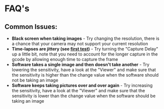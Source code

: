 # FAQ's

## Common Issues:
- **Black screen when taking images** - Try changing the resolution, there is a chance that your camera may not support your current resolution
- **Time-lapses are jittery (see [first test](https://www.youtube.com/watch?v=6sNrJOpd8mA))** - Try turning the "Capture Delay" up a little bit, note that you need to account for the longer capture in the gcode by allowing enough time to capture the frame
- **Software takes a single image and then doesn't take another** - Try lowering the sensitivity, have a look at the "Viewer" and make sure that the sensitivity is higher than the change value when the software should not be taking an image
- **Software keeps taking pictures over and over again** - Try increasing the sensitivity, have a look at the "Viewer" and make sure that the sensitivity is lower than the change value when the software should be taking an image


